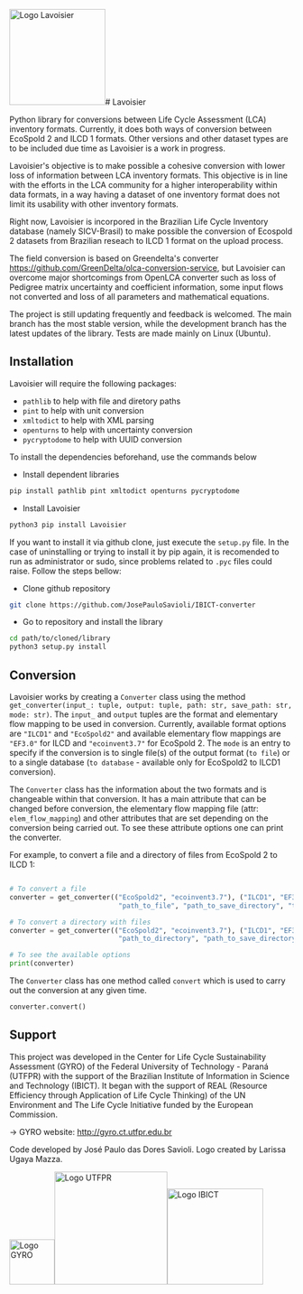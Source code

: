 <img src="https://github.com/JosePauloSavioli/IBICT-converter/blob/master/Logos/Lavoisier.png" alt="Logo Lavoisier" width="170" length="200" /># Lavoisier

Python library for conversions between Life Cycle Assessment (LCA) inventory formats. Currently, it does both ways of conversion between EcoSpold 2 and ILCD 1 formats. Other versions and other dataset types are to be included due time as Lavoisier is a work in progress.

Lavoisier's objective is to make possible a cohesive conversion with lower loss of information between LCA inventory formats. This objective is in line with the efforts in the LCA community for a higher interoperability within data formats, in a way having a dataset of one inventory format does not limit its usability with other inventory formats.

Right now, Lavoisier is incorpored in the Brazilian Life Cycle Inventory database (namely SICV-Brasil) to make possible the conversion of Ecospold 2 datasets from Brazilian reseach to ILCD 1 format on the upload process.

The field conversion is based on Greendelta's converter https://github.com/GreenDelta/olca-conversion-service, but Lavoisier can overcome major shortcomings from OpenLCA converter such as loss of Pedigree matrix uncertainty and coefficient information, some input flows not converted and loss of all parameters and mathematical equations.

The project is still updating frequently and feedback is welcomed. The main branch has the most stable version, while the development branch has the latest updates of the library. Tests are made mainly on Linux (Ubuntu).

## Installation

Lavoisier will require the following packages:
+ `pathlib` to help with file and diretory paths
+ `pint` to help with unit conversion
+ `xmltodict` to help with XML parsing
+ `openturns` to help with uncertainty conversion
+ `pycryptodome` to help with UUID conversion
 
To install the dependencies beforehand, use the commands below

+ Install dependent libraries
```bash
pip install pathlib pint xmltodict openturns pycryptodome
```
+ Install Lavoisier
```bash
python3 pip install Lavoisier
```

If you want to install it via github clone, just execute the `setup.py` file. In the case of uninstalling or trying to install it by pip again, it is recomended to run as administrator or sudo, since problems related to `.pyc` files could raise. Follow the steps bellow:

+ Clone github repository
```bash
git clone https://github.com/JosePauloSavioli/IBICT-converter
```
+ Go to repository and install the library
```bash
cd path/to/cloned/library
python3 setup.py install
```

## Conversion

Lavoisier works by creating a `Converter` class using the method `get_converter(input_: tuple, output: tuple, path: str, save_path: str, mode: str)`. The `input_` and `output` tuples are the format and elementary flow mapping to be used in conversion. Currently, available format options are `"ILCD1"` and `"EcoSpold2"` and available elementary flow mappings are `"EF3.0"` for ILCD and `"ecoinvent3.7"` for EcoSpold 2. The `mode` is an entry to specify if the conversion is to single file(s) of the output format (`to file`) or to a single database (`to database` - available only for EcoSpold2 to ILCD1 conversion).

The `Converter` class has the information about the two formats and is changeable within that conversion. It has a main attribute that can be changed before conversion, the elementary flow mapping file (attr: `elem_flow_mapping`) and other attributes that are set depending on the conversion being carried out. To see these attribute options one can print the converter.

For example, to convert a file and a directory of files from EcoSpold 2 to ILCD 1:
```python

# To convert a file
converter = get_converter(("EcoSpold2", "ecoinvent3.7"), ("ILCD1", "EF3.0"),
                           "path_to_file", "path_to_save_directory", "to_file")

# To convert a directory with files
converter = get_converter(("EcoSpold2", "ecoinvent3.7"), ("ILCD1", "EF3.0"),
                           "path_to_directory", "path_to_save_directory", "to_file")

# To see the available options
print(converter)
```
The `Converter` class has one method called `convert` which is used to carry out the conversion at any given time.
```python
converter.convert()
```

## Support

This project was developed in the Center for Life Cycle Sustainability Assessment (GYRO) of the Federal University of Technology - Paraná (UTFPR) with the support of the Brazilian Institute of Information in Science and Technology (IBICT). It began with the support of REAL (Resource Efficiency through Application of Life Cycle Thinking) of the UN Environment and The Life Cycle Initiative funded by the European Commission. 

-> GYRO website: http://gyro.ct.utfpr.edu.br

Code developed by José Paulo das Dores Savioli. Logo created by Larissa Ugaya Mazza.

<img src=https://github.com/JosePauloSavioli/IBICT-converter/blob/master/Logos/logo%20gyro_email%20padr%C3%A3o.png alt="Logo GYRO" width="80" length="200" /><img src=https://github.com/JosePauloSavioli/IBICT-converter/blob/master/Logos/utfpr.png alt="Logo UTFPR" width="200" length="200" /><img src="https://github.com/JosePauloSavioli/IBICT-converter/blob/master/Logos/IBICT.png" alt="Logo IBICT" width="170" length="200" />
